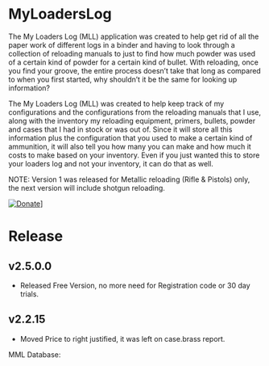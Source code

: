# MyLoadersLog
The My Loaders Log (MLL) application was created to help get rid of all the paper work of different logs in a binder and having to look through a collection of reloading manuals to just to find how much powder was used of a certain kind of powder for a certain kind of bullet. With reloading, once you find your groove, the entire process doesn’t take that long as compared to when you first started, why shouldn’t it be the same for looking up information? 

The My Loaders Log (MLL) was created to help keep track of my configurations and the configurations from the reloading manuals that I use, along with the inventory my reloading equipment, primers, bullets, powder and cases that I had in stock or was out of. Since it will store all this information plus the configuration that you used to make a certain kind of ammunition, it will also tell you how many you can make and how much it costs to make based on your inventory. Even if you just wanted this to store your loaders log and not your inventory, it can do that as well. 

NOTE: Version 1 was released for Metallic reloading (Rifle & Pistols) only, the next version will include shotgun reloading. 

[![Donate](https://www.paypalobjects.com/en_US/i/btn/btn_donateCC_LG.gif)](https://www.paypal.com/cgi-bin/webscr?cmd=_s-xclick&hosted_button_id=JSW8XEMQVH4BE)]

# Release

## v2.5.0.0
- Released Free Version, no more need for Registration code or 30 day trials.

## v2.2.15
- Moved Price to right justified, it was left on case.brass report.

MML Database:
	